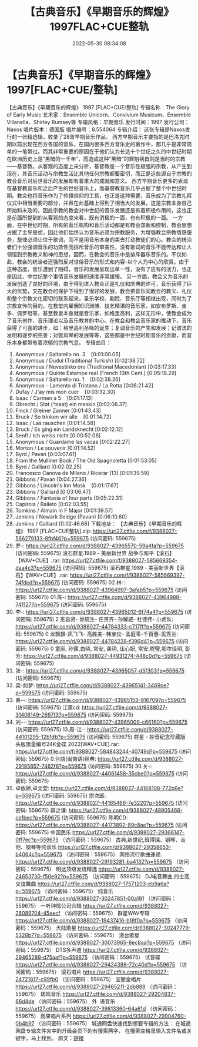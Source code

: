 ﻿---
title: 【古典音乐】《早期音乐的辉煌》1997FLAC+CUE整轨
date: 2022-05-30 08:34:08
categories: 古典音乐、新世纪、纯音雅乐
tags: 纯音雅乐
---
# 【古典音乐】《早期音乐的辉煌》1997[FLAC+CUE/整轨]

【古典音乐】《早期音乐的辉煌》 1997
[FLAC+CUE/整轨]
专辑名称：The Glory of Early
Music
艺术家：Ensemble Unicorn、Convivium
Musicum、Ensemble Villanella、Shirley Rumsey等
专辑风格：早期音乐
发行时间：1997
发行公司：Naxos
唱片版本：德国版
唱片编号：8.554064
专辑介绍：
这张专辑是Naxos发行的一张精选辑，收录了28首早期音乐作品。
西方早期音乐主要指的是巴洛克时期以前出现在西方各国的音乐，在国内很多西方音乐史的著作中，都几乎是非常简单的一笔带过。而其非常重要的原因在于他们认为长达十个世纪之久的中世纪时期在欧洲历史上是“黑暗的一千年”，而造成这种“黑暗”的罪魁祸首则是当时的宗教——基督教。从客观的态度上来分析，基督教是一个音乐性极强的宗教，从产生到现在，其音乐活动与宗教生活比其他任何宗教都要密切，而正是这些源自于宗教的教会音乐对后世音乐的发展却有着重大的成就和意义。
西方早期音乐更多的表现在基督教音乐和之后产生的世俗音乐上，而基督教音乐几乎占据了整个中世纪时期。教会也将音乐作为了传播信仰的工具，也正是这种需要，音乐成为了宗教礼拜仪式中相当重要的部分，并且在此基础上得到了相当大的发展，这是宗教本身自己所始料未及的，因此宗教的教会对中世纪的音乐发展还是有着积极作用的，这也正是前面所提到的从客观的态度来看，既有消极的一面，也有积极的一面。
一方面，在中世纪时期，所有的音乐机构和音乐活动都是有教会垄断和控制，教会思想占据了主导思想，因此他们始终认为音乐必须为宗教服务，为增强教会宗教情感服务，旋律必须让位于歌词，而不是用音乐本身的美去打动教徒们的心。教会的统治者们十分强调音乐的功效性而排斥音乐的审美性，没有歌词的音乐不能传达和让人领悟到宗教教义和神的思想，因而，在教会的音乐中是排斥器乐音乐的。不仅如此，教会的统治者还强烈反对世俗音乐的形式和内容-以个人为中心的欣赏。由于这种态度，音乐遭到了阻碍，音乐的发展呈现出单一性，没有了应有的活力，也正是因此，中世纪整个事情音乐发展的速度非常缓慢。
另一方面，教会又为音乐的发展创造了良好的环境，由于得到进入教会正是礼仪和庆典的许可，音乐获得了巨大的优势，又在教会的保护下得到了很好的发展，教会把音乐同教会的教义、礼仪和整个宗教文化密切的联系起来，圣乐学校、剧院、音乐厅等相继出现，同时为了宗教宣传的目的，在教堂内雇佣知识渊博、技艺精湛的音乐家，如安布罗斯、圭多、佩罗坦等，甚至教皇本身就是音乐家，如格里高利，这样无形中，使教会成为了音乐创作、音乐理论以及音乐教育的中心。在教会和教会音乐家的推动下，音乐获得了可喜的进步，如：格里高利圣咏的诞生；复调音乐的产生和发展；记谱法的发明和逐步的完善；对管风琴的发展等等，这些都是中世纪时期音乐的贡献，而音乐本身都带有着浓郁的宗教气息。
专辑曲目：
01. Anonymous / Saltarello no.
3    [0:01:00.05]
02. Anonymous / Dudul
(Traditional Turkish)
[0:02:38.72]
03. Anonymous / Nevestinko oro
(Traditonal Macedonian)
[0:03:17.33]
04. Anonymous / Quinte Estampe
real (French 13th Cent.)
[0:05:18.29]
05. Anonymous / Saltarello no.
1    [0:02:38.26]
06. Anonymous - Lamento di
Tristano / La Rotta
[0:06:21.42]
07. Dufay / J'ay mis mon
cuer    [0:03:32.30]
08. Isaac / Carmen a
5    [0:01:17.13]
09. Obrecht / Stat ('tsaat) ein
meskin
[0:02:06.37]
10. Finck / Greiner
Zanner
[0:01:43.43]
11. Bruck / So trinken wir
alle    [0:01:14.72]
12. Isaac / Las
rauschen
[0:01:14.58]
13. Bruck / Es ging ein
Landsknecht
[0:02:12.12]
14. Senfl / Ich weiss
nicht
[0:00:52.08]
15. Anonymous / Guardame las
vacas
[0:02:22.27]
16. Morton / Le
souvenir
[0:01:14.52]
17. Byrd /
Pavan
[0:03:07.61]
18. From the Mulliner Book /
The Old Spagnoletta
[0:01:53.05]
19. Byrd /
Galliard
[0:02:02.25]
20. Francesco Canova de Milano
/ Ricerar (13)
[0:01:39.59]
21. Gibbons /
Pavan
[0:04:27.36]
22. Gibbons / Lincoln's Inn
Mask    [0:01:17.67]
23. Gibbons /
Galliard
[0:03:06.47]
24. Gibbons / Fantasia of four
parts
[0:05:22.31]
25. Capirola /
Balleto
[0:02:03.55]
26. Tomkins / Almain in F
Major
[0:01:39.57]
27. Jenkins / Newark Seidge
(Pavan)
[0:06:10.60]
28. Jenkins /
Galliard
[0:02:46.68]
下载地址：
【古典音乐】《早期音乐的辉煌》 1997 [FLAC+CUE整轨].zip: https://url27.ctfile.com/f/9388027-586279133-8fbf46?p=559675
(访问密码: 559675)
21. 罗-: https://url27.ctfile.com/d/9388027-43965570-59a4fa?p=559675
(访问密码: 559675)
滚石群星.1989 - 美丽新世界 战争与和平【滚石】【WAV+CUE】.rar: https://url27.ctfile.com/f/9388027-585669354-daa4c3?p=559675
(访问密码: 559675)
滚石群星.1989 - 美丽新世界【滚石】【WAV+CUE】.rar: https://url27.ctfile.com/f/9388027-585669397-74fdcd?p=559675
(访问密码: 559675)
02.林-: https://url27.ctfile.com/d/9388027-43964997-3afab5?p=559675
(访问密码: 559675)
01.陈-:
https://url27.ctfile.com/d/9388027-43964988-741127?p=559675
(访问密码: 559675)
05. 李-: https://url27.ctfile.com/d/9388027-43965012-6f74a4?p=559675
(访问密码: 559675)
2 巫启贤- 曾航生- 任贤齐- 孙耀威- 杜德伟- 小虎队: https://url27.ctfile.com/d/9388027-44784333-c717ff?p=559675
(访问密码: 559675)
0 龙飘飘-凤飞飞- 高胜美- 韩宝仪- 孟庭苇-千百惠-奚秀兰: https://url27.ctfile.com/d/9388027-44784228-f396d4?p=559675
(访问密码: 559675)
0 童丽, 孙露,白晓, 常安, 龚玥, 庄心妍, 常安,程璧,鄂尔佳明, 彭芳: https://url27.ctfile.com/d/9388027-44931274-448c0d?p=559675
(访问密码: 559675)
03. 张-: https://url27.ctfile.com/d/9388027-43965057-d5f303?p=559675
(访问密码: 559675)
12. 梁-如梦: https://url27.ctfile.com/d/9388027-43965141-3469ce?p=559675
(访问密码: 559675)
15. 黄--: https://url27.ctfile.com/d/9388027-43965153-916709?p=559675
(访问密码: 559675)
江蕙cd: https://url27.ctfile.com/d/9388027-31406149-2697f3?p=559675
(访问密码: 559675)
04. 刘--: https://url27.ctfile.com/d/9388027-43965009-c66160?p=559675
(访问密码: 559675)
13.周-江-:
https://url27.ctfile.com/d/9388027-44101295-12b1db?p=559675
(访问密码: 559675)
群星 - 妙音纪念珍藏版 头版限量编号24K金碟 2022[WAV+CUE].rar:
https://url27.ctfile.com/f/9388027-584843244-40749d?p=559675
(访问密码: 559675)
0.台語(闽南语)經典: https://url27.ctfile.com/d/9388027-29195657-7462f6?p=559675
(访问密码: 559675)
30.关-: https://url27.ctfile.com/d/9388027-44061458-35cbe0?p=559675
(访问密码: 559675)
34. 卓依婷,卓文萱: https://url27.ctfile.com/d/9388027-44168108-772b6e?p=559675
(访问密码: 559675)
宗次郎: https://url27.ctfile.com/d/9388027-44165466-7e3220?p=559675
(访问密码: 559675)
薛之谦: https://url27.ctfile.com/d/9388027-48905466-ce1bec?p=559675
(访问密码: 559675)
陈明CD: https://url27.ctfile.com/d/9388027-44173892-89c8ae?p=559675
(访问密码: 559675)
中国民乐
https://url27.ctfile.com/d/9388027-29366147-0ff7ec?p=559675
（访问密码：559675）
古典,新世纪,班得瑞、钢琴、吉他、钢琴等纯音乐
https://url27.ctfile.com/d/9388027-29358653-b4064c?p=559675
（访问密码：559675）
网络流行歌曲速递.
https://url27.ctfile.com/d/9388027-29193281-ba4132?p=559675
（访问密码：559675）
明达顶级发烧精选
https://url27.ctfile.com/d/9388027-24653730-f50e92?p=559675
（访问密码：559675）
DJ电音舞曲,的士高, 交谊舞曲
https://url27.ctfile.com/d/9388027-17571203-eb9a6a?p=559675
（访问密码：559675）
纯音乐
https://url27.ctfile.com/d/9388027-30247851-00a191
（访问密码：559675）
一听钟情公司合辑
https://url27.ctfile.com/d/9388027-28089704-45eecf
（访问密码：559675）
群星WAV专辑
https://url27.ctfile.com/d/9388027-19437416-b18f0a?p=559675
（访问密码：559675）
大陆歌星
https://url27.ctfile.com/d/9388027-30247779-5328b7?p=559675
（访问密码：559675）
港台歌星
https://url27.ctfile.com/d/9388027-30073965-8ec8aa?p=559675
（访问密码：559675）
DTS多声道
https://url27.ctfile.com/d/9388027-29465289-d75aaf?p=559675
（访问密码：559675）
试音碟
https://url27.ctfile.com/d/9388027-29424388-72c40d?p=559675
（访问密码：559675）
滚石唱片
https://url27.ctfile.com/d/9388027-24721817-c99fb0
（访问密码：559675）
宝丽金唱片
https://url27.ctfile.com/d/9388027-29465211-2db889
（访问密码：559675）
瑞鸣音乐
https://url27.ctfile.com/d/9388027-29204837-66d4de
（访问密码：559675）
外  语音乐
https://url27.ctfile.com/d/9388027-39813360-64a61d
（访问密码：559675）
雨果唱片系列
https://url27.ctfile.com/d/9388027-29904760-0b4b97
（访问密码：559675）
城通网盘快速找到想要专辑的方法：
在城通网盘专辑文件夹中的升级会员下的有搜索两字，
在搜索空格里输入文件名或关键字，马上找到。
原文：[链接](https://blog.sina.com.cn/s/blog_1647c7e7601030xip.html)
